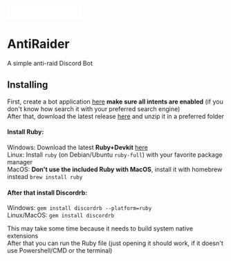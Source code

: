 ![AntiRaider](https://raw.githubusercontent.com/Fossium-Team/AntiRaider/main/images/AntiRaider_Full_White.png)
# AntiRaider
A simple anti-raid Discord Bot

## Installing
First, create a bot application [here](https://discord.com/developers) **make sure all intents are enabled** (if you don't know how search it with your preferred search engine)\
After that, download the latest release [here](https://github/Fossium-Team/AntiRaider/releases/latest) and unzip it in a preferred folder
#### Install Ruby:
  Windows: Download the latest **Ruby+Devkit** [here](https://rubyinstaller.org/downloads/)\
  Linux: Install `ruby` (on Debian/Ubuntu `ruby-full`) with your favorite package manager\
  MacOS: **Don't use the included Ruby with MacOS**, install it with homebrew instead `brew install ruby`
#### After that install Discordrb:
  Windows: `gem install discordrb --platform=ruby`\
  Linux/MacOS: `gem install discordrb`
 
This may take some time because it needs to build system native extensions\
After that you can run the Ruby file (just opening it should work, if it doesn't use Powershell/CMD or the terminal)
